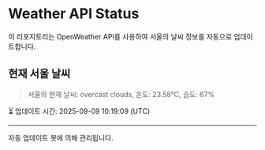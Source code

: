 
# Weather API Status

이 리포지토리는 OpenWeather API를 사용하여 서울의 날씨 정보를 자동으로 업데이트합니다.

## 현재 서울 날씨
> 서울의 현재 날씨: overcast clouds, 온도: 23.58°C, 습도: 67%

⏳ 업데이트 시간: 2025-09-09 10:19:09 (UTC)

---
자동 업데이트 봇에 의해 관리됩니다.
